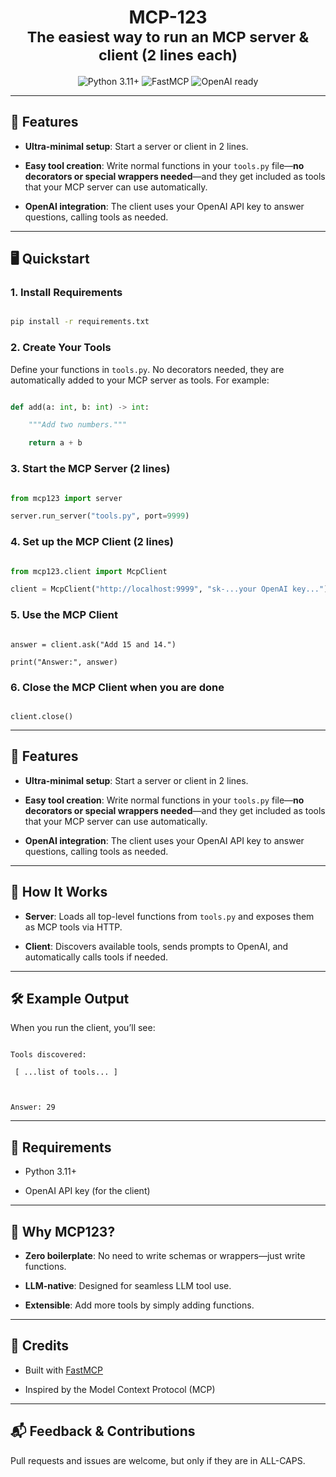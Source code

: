 <h1 align="center">
  MCP-123
  <br>
  <sub>The easiest way to run an MCP server & client (2 lines each)</sub>
</h1>

<p align="center">
  <img src="https://img.shields.io/badge/python-3.11%2B-blue" alt="Python 3.11+">
  <img src="https://img.shields.io/badge/fastmcp-powered-informational" alt="FastMCP">
  <img src="https://img.shields.io/badge/openai-ready-green" alt="OpenAI ready">
</p>


---




## 🚀 Features


- **Ultra-minimal setup**: Start a server or client in 2 lines.


- **Easy tool creation**: Write normal functions in your `tools.py` file—**no decorators or special wrappers needed**—and they get included as tools that your MCP server can use automatically.


- **OpenAI integration**: The client uses your OpenAI API key to answer questions, calling tools as needed.


---




## 🖥️ Quickstart



### 1. Install Requirements



```bash

pip install -r requirements.txt

```



### 2. Create Your Tools



Define your functions in `tools.py`. No decorators needed, they are automatically added to your MCP server as tools. For example:



```python

def add(a: int, b: int) -> int:

    """Add two numbers."""

    return a + b

```



### 3. Start the MCP Server (2 lines)



```python

from mcp123 import server

server.run_server("tools.py", port=9999)

```





### 4. Set up the MCP Client (2 lines)



```python

from mcp123.client import McpClient

client = McpClient("http://localhost:9999", "sk-...your OpenAI key...")

```



### 5. Use the MCP Client



```

answer = client.ask("Add 15 and 14.")

print("Answer:", answer)

```



### 6. Close the MCP Client when you are done



```

client.close()

```



---


## 🚀 Features


- **Ultra-minimal setup**: Start a server or client in 2 lines.


- **Easy tool creation**: Write normal functions in your `tools.py` file—**no decorators or special wrappers needed**—and they get included as tools that your MCP server can use automatically.


- **OpenAI integration**: The client uses your OpenAI API key to answer questions, calling tools as needed.


---






## 📝 How It Works



- **Server**: Loads all top-level functions from `tools.py` and exposes them as MCP tools via HTTP.

- **Client**: Discovers available tools, sends prompts to OpenAI, and automatically calls tools if needed.



---



## 🛠️ Example Output



When you run the client, you’ll see:



```

Tools discovered:

 [ ...list of tools... ]



Answer: 29

```



---



## 🔑 Requirements

- Python 3.11+

- OpenAI API key (for the client)



---



## 📢 Why MCP123?

- **Zero boilerplate**: No need to write schemas or wrappers—just write functions.

- **LLM-native**: Designed for seamless LLM tool use.

- **Extensible**: Add more tools by simply adding functions.



---



## 🤝 Credits

- Built with [FastMCP](https://github.com/typpo/fastmcp)

- Inspired by the Model Context Protocol (MCP)



---



## 📬 Feedback & Contributions

Pull requests and issues are welcome, but only if they are in ALL-CAPS.
